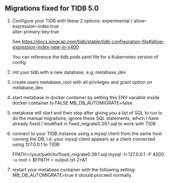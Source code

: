 Migrations fixed for TIDB 5.0
-----------------------------

1. Configure your TIDB with these 2 options:
    experimental / allow-expression-index:true  
    alter-primary-key:true

    See https://docs.pingcap.com/tidb/stable/tidb-configuration-file#allow-expression-index-new-in-v400

    You can reference the tidb.pods.yaml file for a Kubernetes version of config

2. init your tidb with a new database, e.g. metabase_dev

3. create users metabase_root with all privileges and grant option on metabase_dev

4. start metabase in docker container by setting this ENV variable inside docker container to FALSE
   MB_DB_AUTOMIGRATE=false

5. metabase will start and then stop after giving you a list of SQL to run to do the manual migrations, ignore these SQL statements, which I have already fixed / modified in fixed_migrate0.39.1.sql to work with TIDB

6. connect to your TIDB instance using a mysql client from the same host running the DB, i.e. your mysql client appears as a client connected using 127.0.0.1 to TIDB:
    
    FPATH=/your/path/to/fixed_migrate0.39.1.sql
    mysql -h 127.0.0.1 -P 4000 -u root < $FPATH > output.txt 2>&1

7. restart your metabase container with the following setting:
   MB_DB_AUTOMIGRATE=true
   it should proceed normally.
